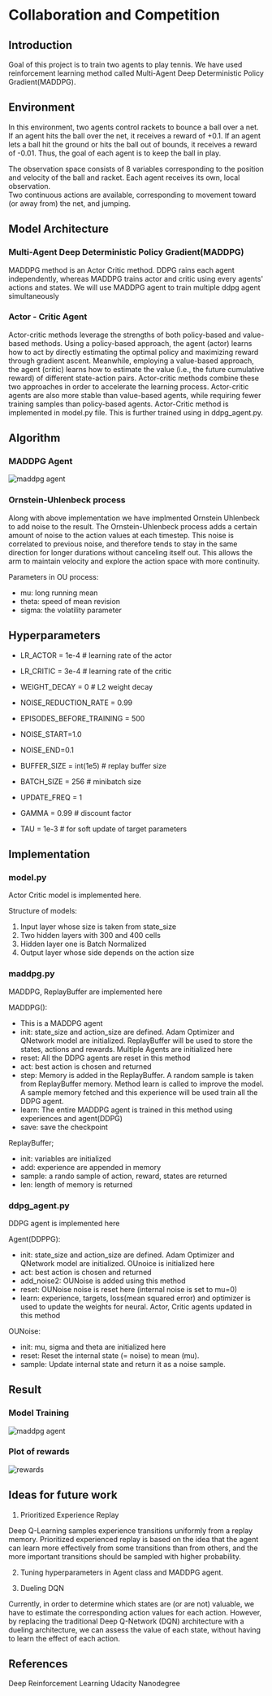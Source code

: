 # Collaboration and Competition

## Introduction

Goal of this project is to train two agents to play tennis. We have used reinforcement learning method called Multi-Agent Deep Deterministic Policy Gradient(MADDPG). 

## Environment
In this environment, two agents control rackets to bounce a ball over a net. If an agent hits the ball over the net, it receives a reward of +0.1.  If an agent lets
a ball hit the ground or hits the ball out of bounds, it receives a reward of -0.01.  Thus, the goal of each agent is to keep the ball in play.

The observation space consists of 8 variables corresponding to the position and velocity of the ball and racket. Each agent receives its own, local observation.  
Two continuous actions are available, corresponding to movement toward (or away from) the net, and jumping.

## Model Architecture

### Multi-Agent Deep Deterministic Policy Gradient(MADDPG)
MADDPG method is an Actor Critic method. DDPG rains each agent independently, whereas MADDPG trains actor and critic using every agents' actions and states.
We will use MADDPG agent to train multiple ddpg agent simultaneously

### Actor - Critic Agent

Actor-critic methods leverage the strengths of both policy-based and value-based methods.
Using a policy-based approach, the agent (actor) learns how to act by directly estimating the optimal policy and maximizing reward through gradient ascent. 
Meanwhile, employing a value-based approach, the agent (critic) learns how to estimate the value (i.e., the future cumulative reward) of different state-action 
pairs. Actor-critic methods combine these two approaches in order to accelerate the learning process. Actor-critic agents are also more stable than value-based 
agents, while requiring fewer training samples than policy-based agents.
Actor-Critic method is implemented in model.py file. This is further trained using in ddpg_agent.py.

## Algorithm

### MADDPG Agent

![maddpg agent](algorith_maddpg.png)

### Ornstein-Uhlenbeck process

Along with above implementation we have implmented Ornstein  Uhlenbeck to add noise to the result. The Ornstein-Uhlenbeck process adds a certain amount of noise to the action values at each timestep. This noise is correlated to previous noise, and therefore tends to stay in the same direction for longer durations without canceling itself out. This allows the arm to maintain velocity and explore the action space with more continuity.

Parameters in OU process:

- mu: long running mean
- theta: speed of mean revision
- sigma: the volatility parameter

## Hyperparameters

- LR_ACTOR = 1e-4         # learning rate of the actor 
- LR_CRITIC = 3e-4        # learning rate of the critic
- WEIGHT_DECAY = 0        # L2 weight decay

- NOISE_REDUCTION_RATE = 0.99
- EPISODES_BEFORE_TRAINING = 500
- NOISE_START=1.0
- NOISE_END=0.1

- BUFFER_SIZE = int(1e5)  # replay buffer size
- BATCH_SIZE = 256        # minibatch size
- UPDATE_FREQ = 1

- GAMMA = 0.99            # discount factor
- TAU = 1e-3              # for soft update of target parameters

## Implementation

### model.py

Actor Critic model is implemented here.

Structure of models:

1. Input layer whose size is taken from state_size
2. Two hidden layers with 300 and 400 cells
3. Hidden layer one is Batch Normalized
4. Output layer whose side depends on the action size

### maddpg.py

MADDPG, ReplayBuffer are implemented here

MADDPG():

- This is a MADDPG agent
- init: state_size and action_size are defined. Adam Optimizer and QNetwork model are initialized. ReplayBuffer will be used to store the states, actions and 
rewards. Multiple Agents are initialized here
- reset: All the DDPG agents are reset in this method
- act: best action is chosen and returned 
- step:  Memory is added in the ReplayBuffer. A random sample is taken from ReplayBuffer memory. Method learn is called to improve the model. A sample memory 
fetched and this experience will be used train all the DDPG agent.
- learn: The entire MADDPG agent is trained in this method using experiences and agent(DDPG)
- save: save the checkpoint

ReplayBuffer;

- init: variables are initialized
- add: experience are appended in memory
- sample: a rando sample of action, reward, states are returned
- len: length of memory is returned

### ddpg_agent.py

DDPG agent is implemented here

Agent(DDPPG):

- init: state_size and action_size are defined. Adam Optimizer and QNetwork model are initialized. OUnoice is initialized here
- act: best action is chosen and returned 
- add_noise2: OUNoise is added using this method
- reset: OUNoise noise is reset here (internal noise is set to mu=0)
- learn: experience, targets, loss(mean squared error) and optimizer is used to update the weights for neural. Actor, Critic agents updated in this method

OUNoise:

- init: mu, sigma and theta are initialized here
- reset: Reset the internal state (= noise) to mean (mu).
- sample: Update internal state and return it as a noise sample.

## Result

### Model Training

![maddpg agent](episodes.png)

### Plot of rewards

![rewards](plot.png)

## Ideas for future work

1. Prioritized Experience Replay

Deep Q-Learning samples experience transitions uniformly from a replay memory. Prioritized experienced replay is based on the idea that the agent can learn more 
effectively from some transitions than from others, and the more important transitions should be sampled with higher probability.

2. Tuning hyperparameters in Agent class and MADDPG agent.

3. Dueling DQN

Currently, in order to determine which states are (or are not) valuable, we have to estimate the corresponding action values for each action. However, by replacing 
the traditional Deep Q-Network (DQN) architecture with a dueling architecture, we can assess the value of each state, without having to learn the effect of each 
action.

## References

Deep Reinforcement Learning Udacity Nanodegree
